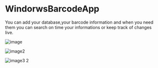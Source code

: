 # WindorwsBarcodeApp
You can add your database,your barcode information and when you need them you can search on time 
your informations or keep track of changes live.



![image](https://user-images.githubusercontent.com/41550105/48911249-6193c200-ee83-11e8-8306-a2d8cfd0d7db.png)



![image2](https://user-images.githubusercontent.com/41550105/48911292-7e2ffa00-ee83-11e8-8e83-8cf8637a586d.png)



![image3 2](https://user-images.githubusercontent.com/41550105/48911300-86883500-ee83-11e8-81f6-36b541dede07.png)



